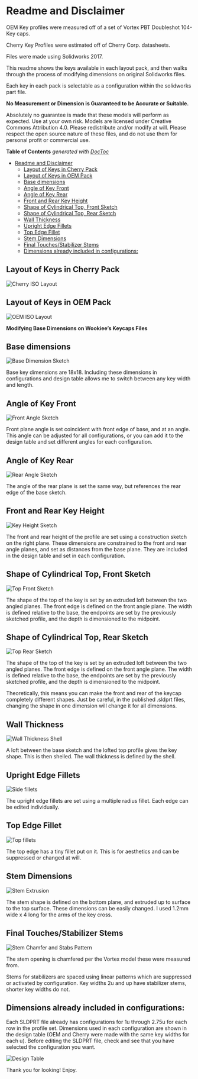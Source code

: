 # Readme and Disclaimer

OEM Key profiles were measured off of a set of Vortex PBT Doubleshot 104-Key caps. 

Cherry Key Profiles were estimated off of Cherry Corp. datasheets. 

Files were made using Solidworks 2017. 

This readme shows the keys available in each layout pack, and then walks through the process of modifying dimensions on original Solidworks files. 

Each key in each pack is selectable as a configuration within the solidworks part file. 

**No Measurement or Dimension is Guaranteed to be Accurate or Suitable.**

Absolutely no guarantee is made that these models will perform as expected. Use at your own risk. Models are licensed under Creative Commons Attribution 4.0. Please redistribute and/or modify at will. Please respect the open source nature of these files, and do not use them for personal profit or commercial use. 

**Table of Contents**  *generated with [DocToc](http://doctoc.herokuapp.com/)*

- [Readme and Disclaimer](#)
	- [Layout of Keys in Cherry Pack](#)
	- [Layout of Keys in OEM Pack](#)
	- [Base dimensions](#)
	- [Angle of Key Front](#)
	- [Angle of Key Rear](#)
	- [Front and Rear Key Height](#)
	- [Shape of Cylindrical Top, Front Sketch](#)
	- [Shape of Cylindrical Top, Rear Sketch](#)
	- [Wall Thickness](#)
	- [Upright Edge Fillets](#)
	- [Top Edge Fillet](#)
	- [Stem Dimensions](#)
	- [Final Touches/Stabilizer Stems](#)
	- [Dimensions already included in configurations:](#)

## Layout of Keys in Cherry Pack

![Cherry ISO Layout](https://github.com/dankwookiee/Kieeboard/blob/master/modeling%20process/Cherry%20Iso%20Layout.PNG)

## Layout of Keys in OEM Pack

![OEM ISO Layout](https://github.com/dankwookiee/Kieeboard/blob/master/modeling%20process/OEM%20Iso%20Layout.PNG)

**Modifying Base Dimensions on Wookiee’s Keycaps Files**

## Base dimensions

![Base Dimension Sketch](https://github.com/dankwookiee/Kieeboard/blob/master/modeling%20process/model01.png)

Base key dimensions are 18x18. Including these dimensions in configurations and design table allows me to switch between any key width and length.

## Angle of Key Front

![Front Angle Sketch](https://github.com/dankwookiee/Kieeboard/blob/master/modeling%20process/model02.png)

Front plane angle is set coincident with front edge of base, and at an angle. This angle can be adjusted for all configurations, or you can add it to the design table and set different angles for each configuration.
 
## Angle of Key Rear

![Rear Angle Sketch](https://github.com/dankwookiee/Kieeboard/blob/master/modeling%20process/model03.png)

The angle of the rear plane is set the same way, but references the rear edge of the base sketch. 

## Front and Rear Key Height

![Key Height Sketch](https://github.com/dankwookiee/Kieeboard/blob/master/modeling%20process/model04.png)

The front and rear height of the profile are set using a construction sketch on the right plane. These dimensions are constrained to the front and rear angle planes, and set as distances from the base plane. They are included in the design table and set in each configuration.

## Shape of Cylindrical Top, Front Sketch

![Top Front Sketch](https://github.com/dankwookiee/Kieeboard/blob/master/modeling%20process/model05.png)

The shape of the top of the key is set by an extruded loft between the two angled planes. The front edge is defined on the front angle plane. The width is defined relative to the base, the endpoints are set by the previously sketched profile, and the depth is dimensioned to the midpoint.

## Shape of Cylindrical Top, Rear Sketch

![Top Rear Sketch](https://github.com/dankwookiee/Kieeboard/blob/master/modeling%20process/model06.png)

The shape of the top of the key is set by an extruded loft between the two angled planes. The front edge is defined on the front angle plane. The width is defined relative to the base, the endpoints are set by the previously sketched profile, and the depth is dimensioned to the midpoint.

Theoretically, this means you can make the front and rear of the keycap completely different shapes. Just be careful, in the published .sldprt files, changing the shape in one dimension will change it for all dimensions.

## Wall Thickness

![Wall Thickness Shell](https://github.com/dankwookiee/Kieeboard/blob/master/modeling%20process/model07.png)

A loft between the base sketch and the lofted top profile gives the key shape. This is then shelled. The wall thickness is defined by the shell.

## Upright Edge Fillets 

![Side fillets](https://github.com/dankwookiee/Kieeboard/blob/master/modeling%20process/model08.png)

The upright edge fillets are set using a multiple radius fillet. Each edge can be edited individually. 

## Top Edge Fillet

![Top fillets](https://github.com/dankwookiee/Kieeboard/blob/master/modeling%20process/model09.png)

The top edge has a tiny fillet put on it. This is for aesthetics and can be suppressed or changed at will.

## Stem Dimensions

![Stem Extrusion](https://github.com/dankwookiee/Kieeboard/blob/master/modeling%20process/model10.png)

The stem shape is defined on the bottom plane, and extruded up to surface to the top surface. These dimensions can be easily changed. I used 1.2mm wide x 4 long for the arms of the key cross.  

## Final Touches/Stabilizer Stems

![Stem Chamfer and Stabs Pattern](https://github.com/dankwookiee/Kieeboard/blob/master/modeling%20process/model11.png)

The stem opening is chamfered per the Vortex model these were measured from.

Stems for stabilizers are spaced using linear patterns which are suppressed or activated by configuration. Key widths 2u and up have stabilizer stems, shorter key widths do not. 

## Dimensions already included in configurations:

Each SLDPRT file already has configurations for 1u through 2.75u for each row in the profile set. Dimensions used in each configuration are shown in the design table (OEM and Cherry were made with the same key widths for each u). Before editing the SLDPRT file, check and see that you have selected the configuration you want. 

![Design Table](https://github.com/dankwookiee/Kieeboard/blob/master/modeling%20process/Design%20Table%20for%20OEM.png)

Thank you for looking! Enjoy.
